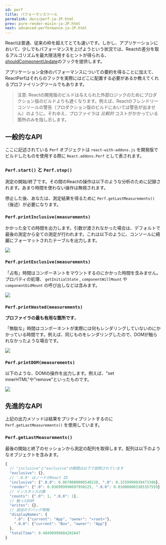 ```yaml
---
id: perf
title: パフォーマンスツール
permalink: docs/perf-ja-JP.html
prev: pure-render-mixin-ja-JP.html
next: advanced-performance-ja-JP.html
---
```


Reactは普通、従来の枠を超えてとても速いです。しかし、アプリケーションにおいて、少しでもパフォーマンスを上げようという状況では、Reactの差分を取るアルゴリズムを最大限活用するヒントが得られる、[shouldComponentUpdate](/react/docs/component-specs-ja-JP.html#updating-shouldcomponentupdate)のフックを提供します。

アプリケーション全体のパフォーマンスについての要約を得ることに加えて、ReactPerfはそれらのフックを実際にはどこに配置する必要があるか教えてくれるプロファイリングツールでもあります。

> 注意:
> Reactの開発版のビルドは与えられた外部ロジックのためにプロダクション版のビルドよりも遅くなります。例えば、Reactのフレンドリーコンソールの警告（プロダクション版のビルドにおいては警告が出ません）のように。それゆえ、プロファイラは *比較的* コストがかかっている箇所のみを指し示します。

## 一般的なAPI

ここに記述されている `Perf` オブジェクトは `react-with-addons.js` を開発版でビルドしたものを使用する際に `React.addons.Perf` として表されます。

### `Perf.start()` と `Perf.stop()`
測定の開始/終了です。その間のReactの操作は以下のような分析のために記録されます。あまり時間を使わない操作は無視されます。

停止した後、あなたは、測定結果を得るために `Perf.getLastMeasurements()` （後述）が必要になります。

### `Perf.printInclusive(measurements)`
かかった全ての時間を出力します。引数が渡されなかった場合は、デフォルトで最後の測定から全ての測定が行われます。これは以下のように、コンソールに綺麗にフォーマットされたテーブルを出力します。

![](/react/img/docs/perf-inclusive.png)

### `Perf.printExclusive(measurements)`
「占有」時間はコンポーネントをマウントするのにかかった時間を含みません。プロパティの処理、 `getInitialState` , `componentWillMount` や `componentDidMount` の呼び出しなどは含みます。

![](/react/img/docs/perf-exclusive.png)

### `Perf.printWasted(measurements)`

**プロファイラの最も有用な箇所です**。

「無駄な」時間はコンポーネントが実際には何もレンダリングしていないのにかかっている時間です。例えば、同じものをレンダリングしたので、DOMが触られなかったような場合です。

![](/react/img/docs/perf-wasted.png)

### `Perf.printDOM(measurements)`
以下のような、DOMの操作を出力します。例えば、"set innerHTML"や"remove"といったものです。

![](/react/img/docs/perf-dom.png)

## 先進的なAPI

上記の出力メソッドは結果をプリティプリントするのに `Perf.getLastMeasurements()` を使用しています。

### `Perf.getLastMeasurements()`
最後の開始と終了のセッションから測定の配列を取得します。配列は以下のようなオブジェクトを含みます。

```js
{
  // "inclusive"と"exclusive"の期間は以下で説明されています
  "exclusive": {},
  // '.0.0' はノードのReact ID
  "inclusive": {".0.0": 0.0670000008540228, ".0": 0.3259999939473346},
  "render": {".0": 0.036999990697950125, ".0.0": 0.010000003385357559},
  // インスタンスの数
  "counts": {".0": 1, ".0.0": 1},
  // 触ったDOM
  "writes": {},
  // 追加のデバッグ情報
  "displayNames": {
    ".0": {"current": "App", "owner": "<root>"},
    ".0.0": {"current": "Box", "owner": "App"}
  },
  "totalTime": 0.48499999684281647
}
```
